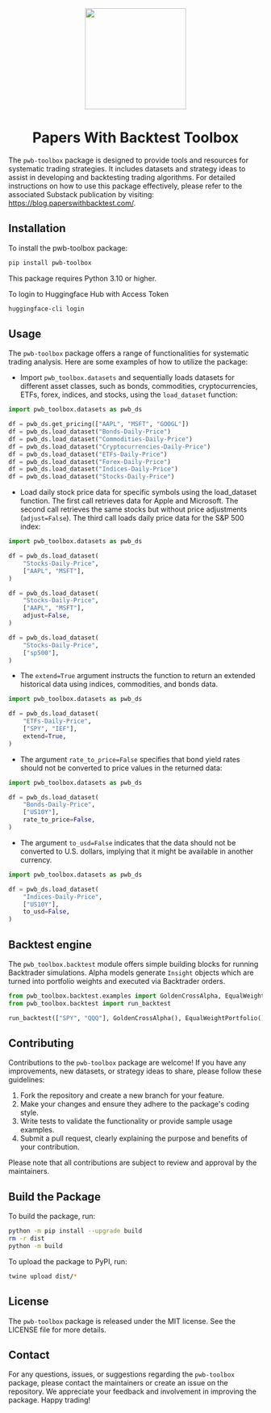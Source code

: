 <div align="center">
  <img src="static/images/systematic-trading.jpeg" height=200 alt=""/>
  <h1>Papers With Backtest Toolbox</h1>
</div>

The `pwb-toolbox` package is designed to provide tools and resources for systematic trading strategies. It includes datasets and strategy ideas to assist in developing and backtesting trading algorithms. For detailed instructions on how to use this package effectively, please refer to the associated Substack publication by visiting: https://blog.paperswithbacktest.com/.


## Installation

To install the pwb-toolbox package:

```bash
pip install pwb-toolbox
```
This package requires Python 3.10 or higher.

To login to Huggingface Hub with Access Token

```bash
huggingface-cli login
```

## Usage

The `pwb-toolbox` package offers a range of functionalities for systematic trading analysis. Here are some examples of how to utilize the package:

- Import `pwb_toolbox.datasets` and sequentially loads datasets for different asset classes, such as bonds, commodities, cryptocurrencies, ETFs, forex, indices, and stocks, using the `load_dataset` function:

```python
import pwb_toolbox.datasets as pwb_ds

df = pwb_ds.get_pricing(["AAPL", "MSFT", "GOOGL"])
df = pwb_ds.load_dataset("Bonds-Daily-Price")
df = pwb_ds.load_dataset("Commodities-Daily-Price")
df = pwb_ds.load_dataset("Cryptocurrencies-Daily-Price")
df = pwb_ds.load_dataset("ETFs-Daily-Price")
df = pwb_ds.load_dataset("Forex-Daily-Price")
df = pwb_ds.load_dataset("Indices-Daily-Price")
df = pwb_ds.load_dataset("Stocks-Daily-Price")

```

- Load daily stock price data for specific symbols using the load_dataset function. The first call retrieves data for Apple and Microsoft. The second call retrieves the same stocks but without price adjustments (`adjust=False`). The third call loads daily price data for the S&P 500 index:

```python
import pwb_toolbox.datasets as pwb_ds

df = pwb_ds.load_dataset(
    "Stocks-Daily-Price",
    ["AAPL", "MSFT"],
)

df = pwb_ds.load_dataset(
    "Stocks-Daily-Price",
    ["AAPL", "MSFT"],
    adjust=False,
)

df = pwb_ds.load_dataset(
    "Stocks-Daily-Price",
    ["sp500"],
)
```

- The `extend=True` argument instructs the function to return an extended historical data using indices, commodities, and bonds data.

```python
import pwb_toolbox.datasets as pwb_ds

df = pwb_ds.load_dataset(
    "ETFs-Daily-Price",
    ["SPY", "IEF"],
    extend=True,
)
```

- The argument `rate_to_price=False` specifies that bond yield rates should not be converted to price values in the returned data:

```python
import pwb_toolbox.datasets as pwb_ds

df = pwb_ds.load_dataset(
    "Bonds-Daily-Price",
    ["US10Y"],
    rate_to_price=False,
)
```

- The argument `to_usd=False` indicates that the data should not be converted to U.S. dollars, implying that it might be available in another currency.

```python
import pwb_toolbox.datasets as pwb_ds

df = pwb_ds.load_dataset(
    "Indices-Daily-Price",
    ["US10Y"],
    to_usd=False,
)
```

## Backtest engine

The `pwb_toolbox.backtest` module offers simple building blocks for running
Backtrader simulations. Alpha models generate `Insight` objects which are turned
into portfolio weights and executed via Backtrader orders.

```python
from pwb_toolbox.backtest.examples import GoldenCrossAlpha, EqualWeightPortfolio
from pwb_toolbox.backtest import run_backtest

run_backtest(["SPY", "QQQ"], GoldenCrossAlpha(), EqualWeightPortfolio(), start="2015-01-01")
```

## Contributing

Contributions to the `pwb-toolbox` package are welcome! If you have any improvements, new datasets, or strategy ideas to share, please follow these guidelines:

1. Fork the repository and create a new branch for your feature.
2. Make your changes and ensure they adhere to the package's coding style.
3. Write tests to validate the functionality or provide sample usage examples.
4. Submit a pull request, clearly explaining the purpose and benefits of your contribution.

Please note that all contributions are subject to review and approval by the maintainers.

## Build the Package

To build the package, run:

```bash
python -m pip install --upgrade build
rm -r dist
python -m build
```

To upload the package to PyPI, run:

```bash
twine upload dist/*
```

## License

The `pwb-toolbox` package is released under the MIT license. See the LICENSE file for more details.

## Contact

For any questions, issues, or suggestions regarding the `pwb-toolbox` package, please contact the maintainers or create an issue on the repository. We appreciate your feedback and involvement in improving the package.
Happy trading!
